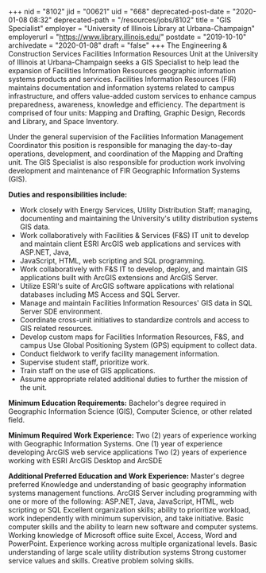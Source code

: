 +++
nid = "8102"
jid = "00621"
uid = "668"
deprecated-post-date = "2020-01-08 08:32"
deprecated-path = "/resources/jobs/8102"
title = "GIS Specialist"
employer = "University of Illinois Library at Urbana-Champaign"
employerurl = "https://www.library.illinois.edu/"
postdate = "2019-10-10"
archivedate = "2020-01-08"
draft = "false"
+++
The Engineering & Construction Services Facilities Information Resources
Unit at the University of Illinois at Urbana-Champaign seeks a GIS
Specialist to help lead the expansion of Facilities Information
Resources geographic information systems products and services.
Facilities Information Resources (FIR) maintains documentation and
information systems related to campus infrastructure, and offers
value-added custom services to enhance campus preparedness, awareness,
knowledge and efficiency. The department is comprised of four units:
Mapping and Drafting, Graphic Design, Records and Library, and Space
Inventory.

Under the general supervision of the Facilities Information Management
Coordinator this position is responsible for managing the day-to-day
operations, development, and coordination of the Mapping and Drafting
unit. The GIS Specialist is also responsible for production work
involving development and maintenance of FIR Geographic Information
Systems (GIS).

**Duties and responsibilities include:**

-   Work closely with Energy Services, Utility Distribution Staff;
    managing, documenting and maintaining the University's utility
    distribution systems GIS data.
-   Work collaboratively with Facilities & Services (F&S) IT unit to
    develop and maintain client ESRI ArcGIS web applications and
    services with ASP.NET, Java,
-   JavaScript, HTML, web scripting and SQL programming.
-   Work collaboratively with F&S IT to develop, deploy, and maintain
    GIS applications built with ArcGIS extensions and ArcGIS Server.
-   Utilize ESRI's suite of ArcGIS software applications with relational
    databases including MS Access and SQL Server.
-   Manage and maintain Facilities Information Resources' GIS data in
    SQL Server SDE environment.
-   Coordinate cross-unit initiatives to standardize controls and access
    to GIS related resources.
-   Develop custom maps for Facilities Information Resources, F&S, and
    campus Use Global Positioning System (GPS) equipment to collect
    data.
-   Conduct fieldwork to verify facility management information.
-   Supervise student staff, prioritize work.
-   Train staff on the use of GIS applications.
-   Assume appropriate related additional duties to further the mission
    of the unit.
  
**Minimum Education Requirements:**
Bachelor's degree required in Geographic Information Science (GIS),
Computer Science, or other related field.

**Minimum Required Work Experience:**
Two (2) years of experience working with Geographic Information
Systems.
One (1) year of experience developing ArcGIS web service applications
Two (2) years of experience working with ESRI ArcGIS Desktop and ArcSDE

**Additional Preferred Education and Work Experience:**
Master's degree preferred
Knowledge and understanding of basic geography information systems
management functions.
ArcGIS Server including programming with one or more of the following:
ASP.NET, Java, JavaScript, HTML, web scripting or SQL
Excellent organization skills; ability to prioritize workload, work
independently with minimum supervision, and take initiative.
Basic computer skills and the ability to learn new software and computer
systems.
Working knowledge of Microsoft office suite Excel, Access, Word and
PowerPoint.
Experience working across multiple organizational levels.
Basic understanding of large scale utility distribution systems
Strong customer service values and skills.
Creative problem solving skills.
